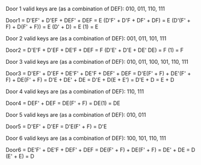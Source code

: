 
Door 1 valid keys are (as a combination of DEF): 010, 011, 110, 111

Door1   = D'EF' + D'EF + DEF' + DEF = E (D'F' + D'F + DF' + DF)
        = E (D'(F' + F) + D(F' + F)) = E (D' + D) = E (1)
        = E
        

Door 2 valid keys are (as a combination of DEF): 001, 011, 101, 111

Door2   = D'E'F + D'EF + DE'F + DEF
        = F (D'E' + D'E + DE' DE) = F (1)
        = F


Door 3 valid keys are (as a combination of DEF): 010, 011, 100, 101, 110, 111

Door3   = D'EF' + D'EF + DE'F' + DE'F + DEF' + DEF
        = D'E(F' + F) + DE'(F' + F) + DE(F' + F)
        = D'E + DE' + DE = D'E + D(E + E')
        = D'E + D
        = E + D


Door 4 valid keys are (as a combination of DEF): 110, 111

Door4   = DEF' + DEF = DE(F' + F) = DE(1)
        = DE


Door 5 valid keys are (as a combination of DEF): 010, 011

Door5   = D'EF' + D'EF = D'E(F' + F)
        = D'E


Door 6 valid keys are (as a combination of DEF): 100, 101, 110, 111

Door6   = DE'F' + DE'F + DEF' + DEF = DE(F' + F) + DE(F' + F)
        = DE' + DE = D (E' + E)
        = D
